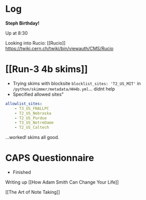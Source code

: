 
# Log


**Steph Birthday!**

Up at 8:30

Looking into Rucio:
[[Rucio]]
https://twiki.cern.ch/twiki/bin/viewauth/CMS/Rucio

# [[Run-3 4b skims]]
- Trying skims with blocksite `blocklist_sites: 'T2_US_MIT'` in `/python/skimmer/metadata/HH4b.yml`... didnt help
- Specified allowed sites"
```yaml
allowlist_sites:
    - T3_US_FNALLPC
    - T2_US_Nebraska
    - T2_US_Purdue
    - T3_US_NotreDame
    - T2_US_Caltech
```
...worked! skims all good.

# CAPS Questionnaire 
- Finished

Writing up [[How Adam Smith Can Change Your Life]]

[[The Art of Note Taking]]
